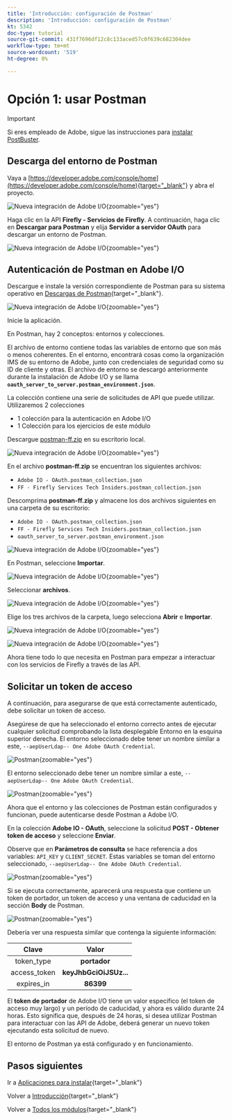 ```yaml
---
title: 'Introducción: configuración de Postman'
description: 'Introducción: configuración de Postman'
kt: 5342
doc-type: tutorial
source-git-commit: 431f7696df12c8c133aced57c0f639c682304dee
workflow-type: tm+mt
source-wordcount: '519'
ht-degree: 0%

---
```


# Opción 1: usar Postman

>[!IMPORTANT]
>
>Si eres empleado de Adobe, sigue las instrucciones para [instalar PostBuster](./ex8.md).

## Descarga del entorno de Postman

Vaya a [https://developer.adobe.com/console/home](https://developer.adobe.com/console/home){target="_blank"} y abra el proyecto.

![Nueva integración de Adobe I/O](./images/iopr.png){zoomable="yes"}

Haga clic en la API **Firefly - Servicios de Firefly**. A continuación, haga clic en **Descargar para Postman** y elija **Servidor a servidor OAuth** para descargar un entorno de Postman.

![Nueva integración de Adobe I/O](./images/iopm.png){zoomable="yes"}

## Autenticación de Postman en Adobe I/O

Descargue e instale la versión correspondiente de Postman para su sistema operativo en [Descargas de Postman](https://www.postman.com/downloads/){target="_blank"}.

![Nueva integración de Adobe I/O](./images/getstarted.png){zoomable="yes"}

Inicie la aplicación.

En Postman, hay 2 conceptos: entornos y colecciones.

El archivo de entorno contiene todas las variables de entorno que son más o menos coherentes. En el entorno, encontrará cosas como la organización IMS de su entorno de Adobe, junto con credenciales de seguridad como su ID de cliente y otras. El archivo de entorno se descargó anteriormente durante la instalación de Adobe I/O y se llama **`oauth_server_to_server.postman_environment.json`**.

La colección contiene una serie de solicitudes de API que puede utilizar. Utilizaremos 2 colecciones

- 1 colección para la autenticación en Adobe I/O
- 1 Colección para los ejercicios de este módulo

Descargue [postman-ff.zip](./../../../assets/postman/postman-ff.zip) en su escritorio local.

![Nueva integración de Adobe I/O](./images/pmfolder.png){zoomable="yes"}

En el archivo **postman-ff.zip** se encuentran los siguientes archivos:

- `Adobe IO - OAuth.postman_collection.json`
- `FF - Firefly Services Tech Insiders.postman_collection.json`

Descomprima **postman-ff.zip** y almacene los dos archivos siguientes en una carpeta de su escritorio:

- `Adobe IO - OAuth.postman_collection.json`
- `FF - Firefly Services Tech Insiders.postman_collection.json`
- `oauth_server_to_server.postman_environment.json`

![Nueva integración de Adobe I/O](./images/pmfolder1.png){zoomable="yes"}

En Postman, seleccione **Importar**.

![Nueva integración de Adobe I/O](./images/postmanui.png){zoomable="yes"}

Seleccionar **archivos**.

![Nueva integración de Adobe I/O](./images/choosefiles.png){zoomable="yes"}

Elige los tres archivos de la carpeta, luego selecciona **Abrir** e **Importar**.

![Nueva integración de Adobe I/O](./images/selectfiles.png){zoomable="yes"}

![Nueva integración de Adobe I/O](./images/impconfirm.png){zoomable="yes"}

Ahora tiene todo lo que necesita en Postman para empezar a interactuar con los servicios de Firefly a través de las API.

## Solicitar un token de acceso

A continuación, para asegurarse de que está correctamente autenticado, debe solicitar un token de acceso.

Asegúrese de que ha seleccionado el entorno correcto antes de ejecutar cualquier solicitud comprobando la lista desplegable Entorno en la esquina superior derecha. El entorno seleccionado debe tener un nombre similar a este, `--aepUserLdap-- One Adobe OAuth Credential`.

![Postman](./images/envselemea1.png){zoomable="yes"}

El entorno seleccionado debe tener un nombre similar a este, `--aepUserLdap-- One Adobe OAuth Credential`.

![Postman](./images/envselemea.png){zoomable="yes"}

Ahora que el entorno y las colecciones de Postman están configurados y funcionan, puede autenticarse desde Postman a Adobe I/O.

En la colección **Adobe IO - OAuth**, seleccione la solicitud **POST - Obtener token de acceso** y seleccione **Enviar**.

Observe que en **Parámetros de consulta** se hace referencia a dos variables: `API_KEY` y `CLIENT_SECRET`. Estas variables se toman del entorno seleccionado, `--aepUserLdap-- One Adobe OAuth Credential`.

![Postman](./images/ioauth.png){zoomable="yes"}

Si se ejecuta correctamente, aparecerá una respuesta que contiene un token de portador, un token de acceso y una ventana de caducidad en la sección **Body** de Postman.

![Postman](./images/ioauthresp.png){zoomable="yes"}

Debería ver una respuesta similar que contenga la siguiente información:

| Clave | Valor |
|:-------------:| :---------------:| 
| token_type | **portador** |
| access_token | **keyJhbGciOiJSUz...** |
| expires_in | **86399** |

El **token de portador** de Adobe I/O tiene un valor específico (el token de acceso muy largo) y un período de caducidad, y ahora es válido durante 24 horas. Esto significa que, después de 24 horas, si desea utilizar Postman para interactuar con las API de Adobe, deberá generar un nuevo token ejecutando esta solicitud de nuevo.

El entorno de Postman ya está configurado y en funcionamiento.

## Pasos siguientes

Ir a [Aplicaciones para instalar](./ex9.md){target="_blank"}

Volver a [Introducción](./getting-started.md){target="_blank"}

Volver a [Todos los módulos](./../../../overview.md){target="_blank"}
